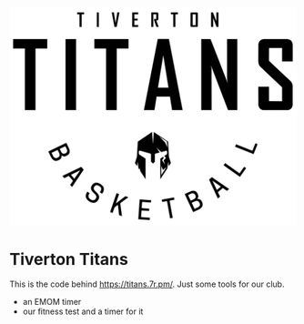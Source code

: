 <div style="margin:auto;max-width:640px">

![Titans Logo](static/titans.svg)

</div>

# Tiverton Titans

This is the code behind https://titans.7r.pm/. Just some tools for our club.

- an EMOM timer
- our fitness test and a timer for it
